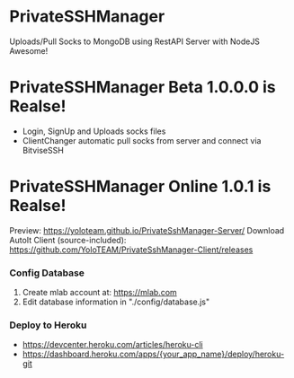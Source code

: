 # PrivateSSHManager

Uploads/Pull Socks to MongoDB using RestAPI Server with NodeJS Awesome!

# PrivateSSHManager Beta 1.0.0.0 is Realse!

+ Login, SignUp and Uploads socks files
+ ClientChanger automatic pull socks from server and connect via BitviseSSH

# PrivateSSHManager Online 1.0.1 is Realse!

Preview: https://yoloteam.github.io/PrivateSshManager-Server/
Download AutoIt Client (source-included): https://github.com/YoloTEAM/PrivateSshManager-Client/releases

### Config Database
1. Create mlab account at: https://mlab.com
2. Edit database information in "./config/database.js"

### Deploy to Heroku
+ https://devcenter.heroku.com/articles/heroku-cli
+ https://dashboard.heroku.com/apps/{your_app_name}/deploy/heroku-git
